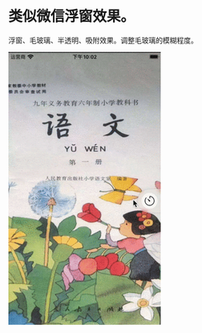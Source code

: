 # 类似微信浮窗效果。

浮窗、毛玻璃、半透明、吸附效果。调整毛玻璃的模糊程度。

![img](https://github.com/dosedo/BlurFloatingButtonDemo/raw/master/gif/HGHjs57P5J.gif) 
